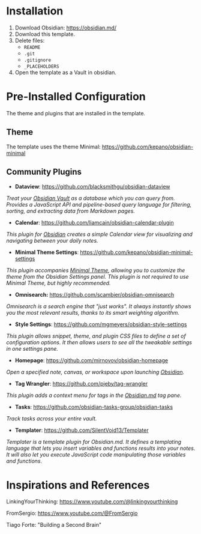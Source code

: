 # Installation
1. Download Obsidian: https://obsidian.md/
2. Download this template.
3. Delete files:
	- `README`
	- `.git`
	- `.gitignore`
	- `_PLACEHOLDERS`
1. Open the template as a Vault in obsidian.

# Pre-Installed Configuration
The theme and plugins that are installed in the template.
## Theme
The template uses the theme Minimal: https://github.com/kepano/obsidian-minimal

## Community Plugins
- **Dataview**: https://github.com/blacksmithgu/obsidian-dataview

*Treat your [Obsidian Vault](https://obsidian.md/) as a database which you can query from. Provides a JavaScript API and pipeline-based query language for filtering, sorting, and extracting data from Markdown pages.*

- **Calendar**: https://github.com/liamcain/obsidian-calendar-plugin

*This plugin for [Obsidian](https://obsidian.md/) creates a simple Calendar view for visualizing and navigating between your daily notes.*

- **Minimal Theme Settings**: https://github.com/kepano/obsidian-minimal-settings

*This plugin accompanies [Minimal Theme](https://github.com/kepano/obsidian-minimal), allowing you to customize the theme from the Obsidian Settings panel. This plugin is not required to use Minimal Theme, but highly recommended.*

- **Omnisearch:** https://github.com/scambier/obsidian-omnisearch

*Omnisearch is a search engine that "just works". It always instantly shows you the most relevant results, thanks to its smart weighting algorithm.*

- **Style Settings**: https://github.com/mgmeyers/obsidian-style-settings

*This plugin allows snippet, theme, and plugin CSS files to define a set of configuration options. It then allows users to see all the tweakable settings in one settings pane.*

- **Homepage**: https://github.com/mirnovov/obsidian-homepage

*Open a specified note, canvas, or workspace upon launching [Obsidian](https://obsidian.md/).*

- **Tag Wrangler**: https://github.com/pjeby/tag-wrangler

*This plugin adds a context menu for tags in the [Obsidian.md](https://obsidian.md/) tag pane.*

- **Tasks**: https://github.com/obsidian-tasks-group/obsidian-tasks

*Track tasks across your entire vault.*

- **Templater**: https://github.com/SilentVoid13/Templater

*Templater is a template plugin for Obsidian.md. It defines a templating language that lets you insert variables and functions results into your notes. It will also let you execute JavaScript code manipulating those variables and functions.*

# Inspirations and References
LinkingYourThinking: https://www.youtube.com/@linkingyourthinking

FromSergio: https://www.youtube.com/@FromSergio

Tiago Forte: "Building a Second Brain"
